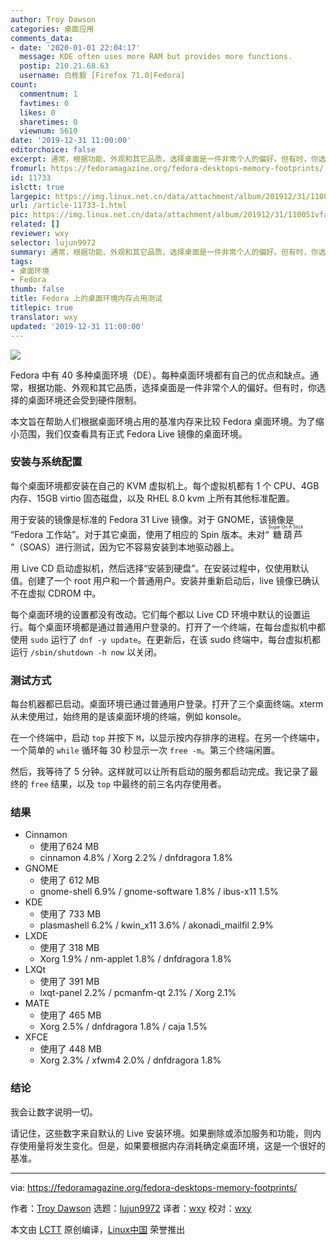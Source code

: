 ```yaml
---
author: Troy Dawson
categories: 桌面应用
comments_data:
- date: '2020-01-01 22:04:17'
  message: KDE often uses more RAM but provides more functions.
  postip: 210.21.68.63
  username: 白栋毅 [Firefox 71.0|Fedora]
count:
  commentnum: 1
  favtimes: 0
  likes: 0
  sharetimes: 0
  viewnum: 5610
date: '2019-12-31 11:00:00'
editorchoice: false
excerpt: 通常，根据功能、外观和其它品质，选择桌面是一件非常个人的偏好。但有时，你选择的桌面环境还会受到硬件限制。
fromurl: https://fedoramagazine.org/fedora-desktops-memory-footprints/
id: 11733
islctt: true
largepic: https://img.linux.net.cn/data/attachment/album/201912/31/110051vfaepxfs4dd4cays.jpg
url: /article-11733-1.html
pic: https://img.linux.net.cn/data/attachment/album/201912/31/110051vfaepxfs4dd4cays.jpg.thumb.jpg
related: []
reviewer: wxy
selector: lujun9972
summary: 通常，根据功能、外观和其它品质，选择桌面是一件非常个人的偏好。但有时，你选择的桌面环境还会受到硬件限制。
tags:
- 桌面环境
- Fedora
thumb: false
title: Fedora 上的桌面环境内存占用测试
titlepic: true
translator: wxy
updated: '2019-12-31 11:00:00'
---
```


![](/data/attachment/album/201912/31/110051vfaepxfs4dd4cays.jpg)


Fedora 中有 40 多种桌面环境（DE）。每种桌面环境都有自己的优点和缺点。通常，根据功能、外观和其它品质，选择桌面是一件非常个人的偏好。但有时，你选择的桌面环境还会受到硬件限制。


本文旨在帮助人们根据桌面环境占用的基准内存来比较 Fedora 桌面环境。为了缩小范围，我们仅查看具有正式 Fedora Live 镜像的桌面环境。


### 安装与系统配置


每个桌面环境都安装在自己的 KVM 虚拟机上。每个虚拟机都有 1 个 CPU、4GB 内存、15GB virtio 固态磁盘，以及 RHEL 8.0 kvm 上所有其他标准配置。


用于安装的镜像是标准的 Fedora 31 Live 镜像。对于 GNOME，该镜像是 “Fedora 工作站”。对于其它桌面，使用了相应的 Spin 版本。未对“<ruby> 糖葫芦 <rt>  Sugar On A Stick </rt></ruby>”（SOAS）进行测试，因为它不容易安装到本地驱动器上。


用 Live CD 启动虚拟机，然后选择“安装到硬盘”。在安装过程中，仅使用默认值。创建了一个 root 用户和一个普通用户。安装并重新启动后，live 镜像已确认不在虚拟 CDROM 中。


每个桌面环境的设置都没有改动。它们每个都以 Live CD 环境中默认的设置运行。每个桌面环境都是通过普通用户登录的。打开了一个终端，在每台虚拟机中都使用 `sudo` 运行了 `dnf -y update`。在更新后，在该 sudo 终端中，每台虚拟机都运行 `/sbin/shutdown -h now` 以关闭。


### 测试方式


每台机器都已启动。桌面环境已通过普通用户登录。打开了三个桌面终端。xterm 从未使用过，始终用的是该桌面环境的终端，例如 konsole。


在一个终端中，启动 `top` 并按下 `M`，以显示按内存排序的进程。在另一个终端中，一个简单的 `while` 循环每 30 秒显示一次 `free -m`。第三个终端闲置。


然后，我等待了 5 分钟。这样就可以让所有启动的服务都启动完成。我记录了最终的 `free` 结果，以及 `top` 中最终的前三名内存使用者。


### 结果


* Cinnamon
	+ 使用了624 MB
	+ cinnamon 4.8% / Xorg 2.2% / dnfdragora 1.8%
* GNOME
	+ 使用了 612 MB
	+ gnome-shell 6.9% / gnome-software 1.8% / ibus-x11 1.5%
* KDE
	+ 使用了 733 MB
	+ plasmashell 6.2% / kwin\_x11 3.6% / akonadi\_mailfil 2.9%
* LXDE
	+ 使用了 318 MB
	+ Xorg 1.9% / nm-applet 1.8% / dnfdragora 1.8%
* LXQt
	+ 使用了 391 MB
	+ lxqt-panel 2.2% / pcmanfm-qt 2.1% / Xorg 2.1%
* MATE
	+ 使用了 465 MB
	+ Xorg 2.5% / dnfdragora 1.8% / caja 1.5%
* XFCE
	+ 使用了 448 MB
	+ Xorg 2.3% / xfwm4 2.0% / dnfdragora 1.8%


### 结论


我会让数字说明一切。


请记住，这些数字来自默认的 Live 安装环境。如果删除或添加服务和功能，则内存使用量将发生变化。但是，如果要根据内存消耗确定桌面环境，这是一个很好的基准。




---


via: <https://fedoramagazine.org/fedora-desktops-memory-footprints/>


作者：[Troy Dawson](https://fedoramagazine.org/author/tdawson/) 选题：[lujun9972](https://github.com/lujun9972) 译者：[wxy](https://github.com/wxy) 校对：[wxy](https://github.com/wxy)


本文由 [LCTT](https://github.com/LCTT/TranslateProject) 原创编译，[Linux中国](https://linux.cn/) 荣誉推出